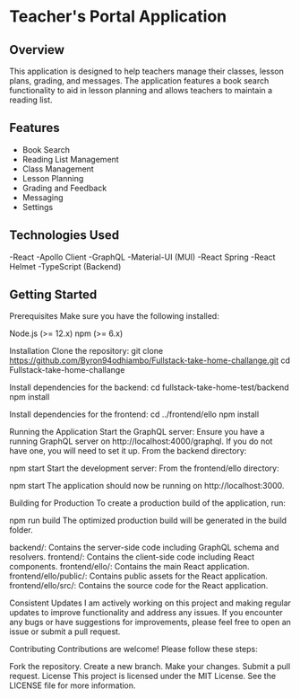 # Teacher's Portal Application
## Overview
This application is designed to help teachers manage their classes, lesson plans, grading, and messages. The application features a book search functionality to aid in lesson planning and allows teachers to maintain a reading list.

## Features
- Book Search
- Reading List Management
- Class Management
- Lesson Planning
- Grading and Feedback
- Messaging
- Settings

## Technologies Used
-React
-Apollo Client
-GraphQL
-Material-UI (MUI)
-React Spring
-React Helmet
-TypeScript (Backend)

## Getting Started
Prerequisites
Make sure you have the following installed:

Node.js (>= 12.x)
npm (>= 6.x)


Installation
Clone the repository:
git clone https://github.com/Byron94odhiambo/Fullstack-take-home-challange.git
cd Fullstack-take-home-challange


Install dependencies for the backend:
cd fullstack-take-home-test/backend
npm install

Install dependencies for the frontend:
cd ../frontend/ello
npm install

Running the Application
Start the GraphQL server:
Ensure you have a running GraphQL server on http://localhost:4000/graphql. If you do not have one, you will need to set it up. From the backend directory:


npm start
Start the development server:
From the frontend/ello directory:

npm start
The application should now be running on http://localhost:3000.

Building for Production
To create a production build of the application, run:


npm run build
The optimized production build will be generated in the build folder.


backend/: Contains the server-side code including GraphQL schema and resolvers.
frontend/: Contains the client-side code including React components.
frontend/ello/: Contains the main React application.
frontend/ello/public/: Contains public assets for the React application.
frontend/ello/src/: Contains the source code for the React application.

Consistent Updates
I am actively working on this project and making regular updates to improve functionality and address any issues. If you encounter any bugs or have suggestions for improvements, please feel free to open an issue or submit a pull request.

Contributing
Contributions are welcome! Please follow these steps:

Fork the repository.
Create a new branch.
Make your changes.
Submit a pull request.
License
This project is licensed under the MIT License. See the LICENSE file for more information.
